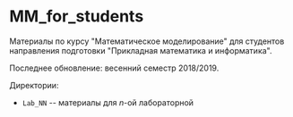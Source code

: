 # MM_for_students

Материалы по курсу "Математическое моделирование" для студентов направления подготовки "Прикладная математика и информатика".  

Последнее обновление: весенний семестр 2018/2019.  

Директории:  

* `Lab_NN` -- материалы для $n$-ой лабораторной   